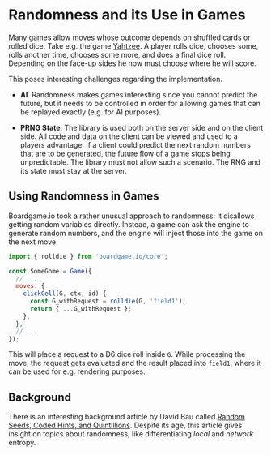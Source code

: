 # Randomness and its Use in Games

Many games allow moves whose outcome depends on shuffled cards or rolled dice.
Take e.g. the game [Yahtzee](https://en.wikipedia.org/wiki/Yahtzee).
A player rolls dice, chooses some, rolls another time, chooses some more, and does a final dice roll.
Depending on the face-up sides he now must choose where he will score.

This poses interesting challenges regarding the implementation.

* **AI**. Randomness makes games interesting since you cannot predict the future, but it
  needs to be controlled in order for allowing games that can be replayed exactly (e.g. for AI purposes).

* **PRNG State**. The library is used both on the server side and on the client side.
  All code and data on the client can be viewed and used to a players advantage.
  If a client could predict the next random numbers that are to be generated, the future flow of a game stops being unpredictable.
  The library must not allow such a scenario. The RNG and its state must stay at the server.

## Using Randomness in Games

Boardgame.io took a rather unusual approach to randomness: It disallows getting random variables directly.
Instead, a game can ask the engine to generate random numbers, and the engine will inject those into the game on the next move.

```js
import { rolldie } from 'boardgame.io/core';

const SomeGome = Game({
  // ...
  moves: {
    clickCell(G, ctx, id) {
      const G_withRequest = rolldie(G, 'field1');
      return { ...G_withRequest };
    },
  },
  // ...
});
```

This will place a request to a D6 dice roll inside `G`.
While processing the move, the request gets evaluated and the result placed into `field1`, where it can be used for e.g. rendering purposes.

## Background

There is an interesting background article by David Bau called [Random Seeds, Coded Hints, and Quintillions](http://davidbau.com/archives/2010/01/30/random_seeds_coded_hints_and_quintillions.html).
Despite its age, this article gives insight on topics about randomness, like differentiating _local_ and _network_ entropy.
